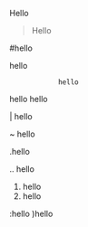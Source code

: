 Hello

> Hello

#hello

  hello

                hello
                

  hello
    hello


| hello

~ hello

.hello

.. hello

1. hello
2. hello


:hello
)hello
